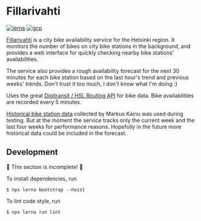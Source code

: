 Fillarivahti
=====

[![lerna](https://img.shields.io/badge/maintained%20with-lerna-cc00ff.svg)](https://lerna.js.org/)
[![gcp](https://img.shields.io/badge/deployed%20on-gcp%20app%20engine-1a73e8.svg)](https://cloud.google.com/appengine/)

[Fillarivahti](https://fillarivahti.fi/) is a city bike availability service
for the Helsinki region. It monitors the number of bikes on city bike stations
in the background, and provides a web interface for quickly checking nearby
bike stations' availabilities.

The service also provides a rough availability forecast for the next 30 minutes
for each bike station based on the last hour's trend and previous weeks' trends.
Don't trust it too much, I don't know what I'm doing :)

Uses the great [Digitransit / HSL Routing API](https://digitransit.fi/en/developers/apis/1-routing-api/bicycling/)
for bike data. Bike availabilities are recorded every 5 minutes.

[Historical bike station data](https://data.markuskainu.fi/opendata/kaupunkipyorat/)
collected by Markus Kainu was used during testing. But at the moment the
service tracks only the current week and the last four weeks for performance
reasons. Hopefully in the future more historical data could be included in the
forecast.

Development
---

:construction: This section is incomplete! :construction:

To install dependencies, run

```shell
$ npx lerna bootstrap --hoist
```

To lint code style, run

```shell
$ npx lerna run lint
```
